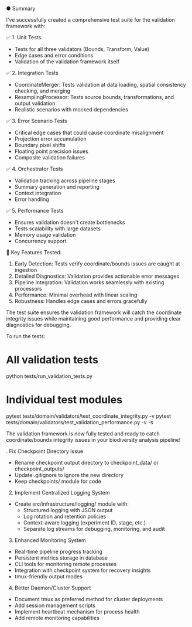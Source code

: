 ● Summary

  I've successfully created a comprehensive test suite for the validation framework with:

  ✅ 1. Unit Tests

  - Tests for all three validators (Bounds, Transform, Value)
  - Edge cases and error conditions
  - Validation of the validation framework itself

  ✅ 2. Integration Tests

  - CoordinateMerger: Tests validation at data loading, spatial consistency checking, and merging
  - ResamplingProcessor: Tests source bounds, transformations, and output validation
  - Realistic scenarios with mocked dependencies

  ✅ 3. Error Scenario Tests

  - Critical edge cases that could cause coordinate misalignment
  - Projection error accumulation
  - Boundary pixel shifts
  - Floating point precision issues
  - Composite validation failures

  ✅ 4. Orchestrator Tests

  - Validation tracking across pipeline stages
  - Summary generation and reporting
  - Context integration
  - Error handling

  ✅ 5. Performance Tests

  - Ensures validation doesn't create bottlenecks
  - Tests scalability with large datasets
  - Memory usage validation
  - Concurrency support

  🎯 Key Features Tested:

  1. Early Detection: Tests verify coordinate/bounds issues are caught at ingestion
  2. Detailed Diagnostics: Validation provides actionable error messages
  3. Pipeline Integration: Validation works seamlessly with existing processors
  4. Performance: Minimal overhead with linear scaling
  5. Robustness: Handles edge cases and errors gracefully

  The test suite ensures the validation framework will catch the coordinate integrity issues while maintaining good performance and providing clear diagnostics for debugging.

  To run the tests:
  # All validation tests
  python tests/run_validation_tests.py

  # Individual test modules  
  pytest tests/domain/validators/test_coordinate_integrity.py -v
  pytest tests/domain/validators/test_validation_performance.py -v -s

  The validation framework is now fully tested and ready to catch coordinate/bounds integrity issues in your biodiversity analysis pipeline!




  . Fix Checkpoint Directory Issue

  - Rename checkpoint output directory to checkpoint_data/ or checkpoint_outputs/
  - Update .gitignore to ignore the new directory
  - Keep checkpoints/ module for code

  2. Implement Centralized Logging System

  - Create src/infrastructure/logging/ module with:
    - Structured logging with JSON output
    - Log rotation and retention policies
    - Context-aware logging (experiment ID, stage, etc.)
    - Separate log streams for debugging, monitoring, and audit

  3. Enhanced Monitoring System

  - Real-time pipeline progress tracking
  - Persistent metrics storage in database
  - CLI tools for monitoring remote processes
  - Integration with checkpoint system for recovery insights
  - tmux-friendly output modes

  4. Better Daemon/Cluster Support

  - Document tmux as preferred method for cluster deployments
  - Add session management scripts
  - Implement heartbeat mechanism for process health
  - Add remote monitoring capabilities